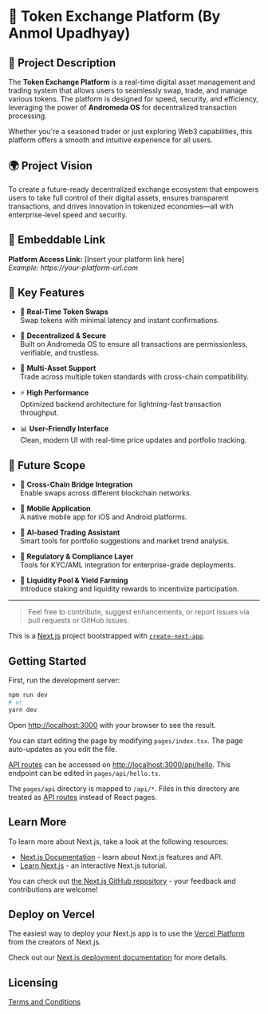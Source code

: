 # 🚀 Token Exchange Platform (By Anmol Upadhyay)

## 📘 Project Description

The **Token Exchange Platform** is a real-time digital asset management and trading system that allows users to seamlessly swap, trade, and manage various tokens. The platform is designed for speed, security, and efficiency, leveraging the power of **Andromeda OS** for decentralized transaction processing.

Whether you're a seasoned trader or just exploring Web3 capabilities, this platform offers a smooth and intuitive experience for all users.

## 🌍 Project Vision

To create a future-ready decentralized exchange ecosystem that empowers users to take full control of their digital assets, ensures transparent transactions, and drives innovation in tokenized economies—all with enterprise-level speed and security.

## 🔗 Embeddable Link  

**Platform Access Link:** [Insert your platform link here]  
_Example: https://your-platform-url.com_

## 🔑 Key Features

- 🔄 **Real-Time Token Swaps**  
  Swap tokens with minimal latency and instant confirmations.

- 🔐 **Decentralized & Secure**  
  Built on Andromeda OS to ensure all transactions are permissionless, verifiable, and trustless.

- 🧩 **Multi-Asset Support**  
  Trade across multiple token standards with cross-chain compatibility.

- ⚡ **High Performance**  
  Optimized backend architecture for lightning-fast transaction throughput.

- 📊 **User-Friendly Interface**  
  Clean, modern UI with real-time price updates and portfolio tracking.

## 🔮 Future Scope

- 🌉 **Cross-Chain Bridge Integration**  
  Enable swaps across different blockchain networks.

- 📱 **Mobile Application**  
  A native mobile app for iOS and Android platforms.

- 🤖 **AI-based Trading Assistant**  
  Smart tools for portfolio suggestions and market trend analysis.

- 🧾 **Regulatory & Compliance Layer**  
  Tools for KYC/AML integration for enterprise-grade deployments.

- 💱 **Liquidity Pool & Yield Farming**  
  Introduce staking and liquidity rewards to incentivize participation.

---

> Feel free to contribute, suggest enhancements, or report issues via pull requests or GitHub issues.



This is a [Next.js](https://nextjs.org/) project bootstrapped with [`create-next-app`](https://github.com/vercel/next.js/tree/canary/packages/create-next-app).

## Getting Started

First, run the development server:

```bash
npm run dev
# or
yarn dev
```

Open [http://localhost:3000](http://localhost:3000) with your browser to see the result.

You can start editing the page by modifying `pages/index.tsx`. The page auto-updates as you edit the file.

[API routes](https://nextjs.org/docs/api-routes/introduction) can be accessed on [http://localhost:3000/api/hello](http://localhost:3000/api/hello). This endpoint can be edited in `pages/api/hello.ts`.

The `pages/api` directory is mapped to `/api/*`. Files in this directory are treated as [API routes](https://nextjs.org/docs/api-routes/introduction) instead of React pages.

## Learn More

To learn more about Next.js, take a look at the following resources:

- [Next.js Documentation](https://nextjs.org/docs) - learn about Next.js features and API.
- [Learn Next.js](https://nextjs.org/learn) - an interactive Next.js tutorial.

You can check out [the Next.js GitHub repository](https://github.com/vercel/next.js/) - your feedback and contributions are welcome!

## Deploy on Vercel

The easiest way to deploy your Next.js app is to use the [Vercel Platform](https://vercel.com/new?utm_medium=default-template&filter=next.js&utm_source=create-next-app&utm_campaign=create-next-app-readme) from the creators of Next.js.

Check out our [Next.js deployment documentation](https://nextjs.org/docs/deployment) for more details.

## Licensing

[Terms and Conditions](https://github.com/andromedaprotocol/andromeda-core/blob/development/LICENSE/LICENSE.md)
